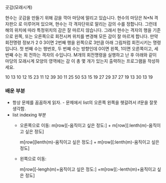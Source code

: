 곳감(모래시계)

현수는 곳감을 만들기 위해 감을 깍아 마당에 말리고 있습니다. 현수의 마당은 N*N 격자판으
로 이루어져 있으며, 현수는 각 격자단위로 말리는 감의 수를 정합니다. 
그런데 해의 위치에 따라 특정위치의 감은 잘 마르지 않습니다. 그래서 현수는 격자의 행을 
기준으로 왼쪽, 또는 오른쪽으로 회전시켜 위치를 변경해 모든 감이 잘 마르게 합니다.
만약 회전명령 정보가 2 0 3이면 2번째 행을 왼쪽으로 3만큼 아래 그림처럼 회전시키는 명령
입니다. 
첫 번째 수는 행번호, 두 번째 수는 방향인데 0이면 왼쪽, 1이면 오른쪽이고, 세 번째 수는 회
전하는 격자의 수입니다. 
M개의 회전명령을 실행하고 난 후 아래와 같이 마당의 모래시계 모양의 영역에는 감 이 총 몇 
개가 있는지 출력하는 프로그램을 작성하세요.

10 13 10 12 15
23 11 12 39 30
11 25 50 53 15
19 27 29 37 27
19 13 30 13 19

### 배운 부분

- 항상 문제를 꼼꼼하게 읽자. - 문제에서 list의 오른쪽 왼쪽을 헷갈려서 if문을 잘못 생각함.
- list indexing 부분
    - 오른쪽으로 이동: m[row][-움직이고 싶은 정도:] + m[row][:lenth(m)-움직이고 싶은 정도]
        
        m[row][lenth(m)-움직이고 싶은 정도:] + m[row][:lenth(m)-움직이고 싶은 정도]
        
    - 왼쪽으로 이동:
        
        m[row][-lengh(m)+움직이고 싶은 정도:] +m[row][:-lenth(m)+움직이고 싶은 정도]

